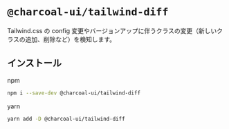 # `@charcoal-ui/tailwind-diff`

Tailwind.css の config 変更やバージョンアップに伴うクラスの変更（新しいクラスの追加、削除など）を検知します。

## インストール

npm

```bash
npm i --save-dev @charcoal-ui/tailwind-diff
```

yarn

```bash
yarn add -D @charcoal-ui/tailwind-diff
```

